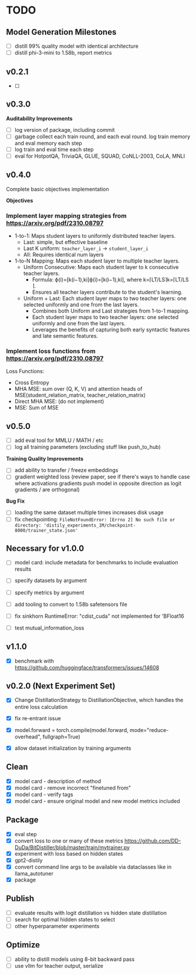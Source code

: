 # TODO

## Model Generation Milestones
- [ ] distill 99% quality model with identical architecture
- [ ] distill phi-3-mini to 1.58b, report metrics

## v0.2.1
- [ ]

## v0.3.0
**Auditability Improvements**
- [ ] log version of package, including commit
- [ ] garbage collect each train round, and each eval round. log train memory and eval memory each step
- [ ] log train and eval time each step
- [ ] eval for HotpotQA, TriviaQA, GLUE, SQUAD, CoNLL-2003, CoLA, MNLI

## v0.4.0
Complete basic objectives implementation

**Objectives**
### Implement layer mapping strategies from https://arxiv.org/pdf/2310.08797
- 1-to-1: Maps student layers to uniformly distributed teacher layers.
  - Last: simple, but effective baseline
  - Last K uniform: `teacher_layer_i` -> `student_layer_i`
  - All: Requires identical num layers
- 1-to-N Mapping: Maps each student layer to multiple teacher layers.
  - Uniform Consecutive: Maps each student layer to k consecutive teacher layers.
    - Formula: ϕ(i)=[k(i−1),ki]ϕ(i)=[k(i−1),ki], where k=⌈LT/LS⌉k=⌈LT​/LS​⌉.
	- Ensures all teacher layers contribute to the student's learning.
  - Uniform + Last: Each student layer maps to two teacher layers: one selected uniformly and one from the last layers.
    - Combines both Uniform and Last strategies from 1-to-1 mapping.
	- Each student layer maps to two teacher layers: one selected uniformly and one from the last layers.
	- Leverages the benefits of capturing both early syntactic features and late semantic features.

### Implement loss functions from https://arxiv.org/pdf/2310.08797
Loss Functions:
- Cross Entropy
- MHA MSE: sum over (Q, K, V) and attention heads of MSE(student_relation_matrix, teacher_relation_matrix)
- Direct MHA MSE: (do not implement)
- MSE: Sum of MSE


## v0.5.0
- [ ] add eval tool for MMLU / MATH / etc
- [ ] log all training parameters (excluding stuff like push_to_hub)

**Training Quality Improvements**
- [ ] add ability to transfer / freeze embeddings
- [ ] gradient weighted loss (review paper, see if there's ways to handle case where activations gradients push model in opposite direction as logit gradients / are orthogonal)

**Bug Fix**
- [ ] loading the same dataset multiple times increases disk usage
- [ ] fix checkpointing: `FileNotFoundError: [Errno 2] No such file or directory: 'distily_experiments_1M/checkpoint-8000/trainer_state.json'`

## Necessary for v1.0.0
- [ ] model card: include metadata for benchmarks to include evaluation results
- [ ] specify datasets by argument
- [ ] specify metrics by argument
- [ ] add tooling to convert to 1.58b safetensors file
- [ ] fix sinkhorn RuntimeError: "cdist_cuda" not implemented for 'BFloat16
- [ ] test mutual_information_loss


## v1.1.0
- [x] benchmark with https://github.com/huggingface/transformers/issues/14608


## v0.2.0 (Next Experiment Set)
- [x] Change DistillationStrategy to DistillationObjective, which handles the entire loss calculation
- [x] fix re-entrant issue
- [x] model.forward = torch.compile(model.forward, mode="reduce-overhead", fullgraph=True)
- [x] allow dataset initialization by training arguments


## Clean
- [x] model card - description of method
- [x] model card - remove incorrect "finetuned from"
- [X] model card - verify tags
- [x] model card - ensure original model and new model metrics included

## Package
- [x] eval step
- [x] convert loss to one or many of these metrics https://github.com/DD-DuDa/BitDistiller/blob/master/train/mytrainer.py
- [x] experiment with loss based on hidden states
- [x] gpt2-distily
- [x] convert command line args to be available via dataclasses like in llama_autotuner
- [x] package

## Publish
- [ ] evaluate results with logit distillation vs hidden state distillation
- [ ] search for optimal hidden states to select
- [ ] other hyperparameter experiments

## Optimize
- [ ] ability to distill models using 8-bit backward pass
- [ ] use vllm for teacher output, serialize
